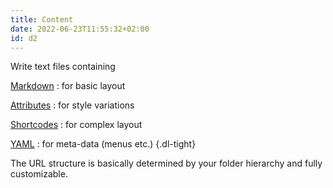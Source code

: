 ```yaml
---
title: Content
date: 2022-06-23T11:55:32+02:00
id: d2
---
```


Write text files containing

[Markdown](/doc/intro/markdown)
: for basic layout

[Attributes](/doc/enhancing/attribute)
: for style variations

[Shortcodes](/doc/enhancing/shortcode)
: for complex layout

[YAML](https://yaml.org)
: for meta-data (menus etc.)
{.dl-tight}

The URL structure is basically determined by your folder hierarchy and fully customizable.
